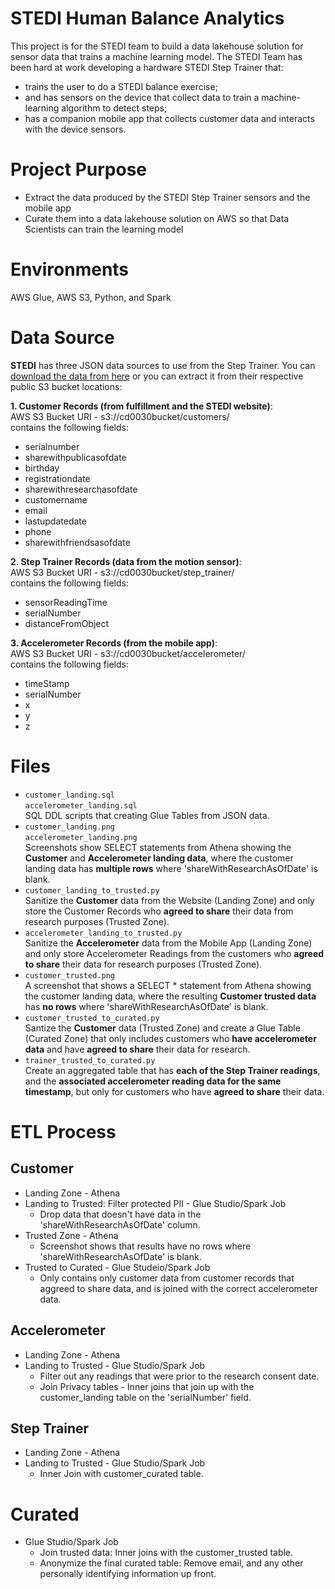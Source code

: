 # STEDI Human Balance Analytics
This project is for the STEDI team to build a data lakehouse solution for sensor data that trains a machine learning model.
The STEDI Team has been hard at work developing a hardware STEDI Step Trainer that:
- trains the user to do a STEDI balance exercise;
- and has sensors on the device that collect data to train a machine-learning algorithm to detect steps;
- has a companion mobile app that collects customer data and interacts with the device sensors.
# Project Purpose
- Extract the data produced by the STEDI Step Trainer sensors and the mobile app
- Curate them into a data lakehouse solution on AWS so that Data Scientists can train the learning model
# Environments
AWS Glue, AWS S3, Python, and Spark
# Data Source
**STEDI** has three JSON data sources to use from the Step Trainer. You can [download the data from here](https://video.udacity-data.com/topher/2022/June/62be2ed5_stedihumanbalanceanalyticsdata/stedihumanbalanceanalyticsdata.zip) or you can extract it from their respective public S3 bucket locations:

**1. Customer Records (from fulfillment and the STEDI website)**:
<br>AWS S3 Bucket URI - s3://cd0030bucket/customers/
<br>contains the following fields:
- serialnumber
- sharewithpublicasofdate
- birthday
- registrationdate
- sharewithresearchasofdate
- customername
- email
- lastupdatedate
- phone
- sharewithfriendsasofdate

**2. Step Trainer Records (data from the motion sensor)**:
<br>AWS S3 Bucket URI - s3://cd0030bucket/step_trainer/
<br>contains the following fields:
- sensorReadingTime
- serialNumber
- distanceFromObject

**3. Accelerometer Records (from the mobile app)**:
<br>AWS S3 Bucket URI - s3://cd0030bucket/accelerometer/
<br>contains the following fields:
- timeStamp
- serialNumber
- x
- y
- z

# Files
- `customer_landing.sql`<br>`accelerometer_landing.sql`<br>SQL DDL scripts that creating Glue Tables from JSON data.
- `customer_landing.png`<br>`accelerometer_landing.png`<br>Screenshots show SELECT statements from Athena showing the **Customer** and **Accelerometer landing data**, where the customer landing data has **multiple rows** where 'shareWithResearchAsOfDate' is blank.
- `customer_landing_to_trusted.py`<br>Sanitize the **Customer** data from the Website (Landing Zone) and only store the Customer Records who **agreed to share** their data from research purposes (Trusted Zone).
- `accelerometer_landing_to_trusted.py`<br>Sanitize the **Accelerometer** data from the Mobile App (Landing Zone) and only store Accelerometer Readings from the customers who **agreed to share** their data for research purposes (Trusted Zone).
- `customer_trusted.png`<br>A screenshot that shows a SELECT * statement from Athena showing the customer landing data, where the resulting **Customer trusted data** has **no rows** where 'shareWithResearchAsOfDate' is blank.
- `customer_trusted_to_curated.py`<br>Santize the **Customer** data (Trusted Zone) and create a Glue Table (Curated Zone) that only includes customers who **have accelerometer data** and have **agreed to share** their data for research.
- `trainer_trusted_to_curated.py`<br>Create an aggregated table that has **each of the Step Trainer readings**, and the **associated accelerometer reading data for the same timestamp**, but only for customers who have **agreed to share** their data.

# ETL Process
## Customer
- Landing Zone - Athena
- Landing to Trusted: Filter protected PII - Glue Studio/Spark Job
  - Drop data that doesn't have data in the 'shareWithResearchAsOfDate' column.
- Trusted Zone - Athena
  - Screenshot shows that results have no rows where 'shareWithResearchAsOfDate' is blank.
- Trusted to Curated - Glue Studeio/Spark Job
  - Only contains only customer data from customer records that aggreed to share data, and is joined with the correct accelerometer data.
## Accelerometer
- Landing Zone - Athena
- Landing to Trusted - Glue Studio/Spark Job
  - Filter out any readings that were prior to the research consent date.
  - Join Privacy tables - Inner joins that join up with the customer_landing table on the 'serialNumber' field.
## Step Trainer
- Landing Zone - Athena
- Landing to Trusted - Glue Studio/Spark Job
  - Inner Join with customer_curated table.
# Curated
- Glue Studio/Spark Job
  - Join trusted data: Inner joins with the customer_trusted table.
  - Anonymize the final curated table: Remove email, and any other personally identifying information up front.

